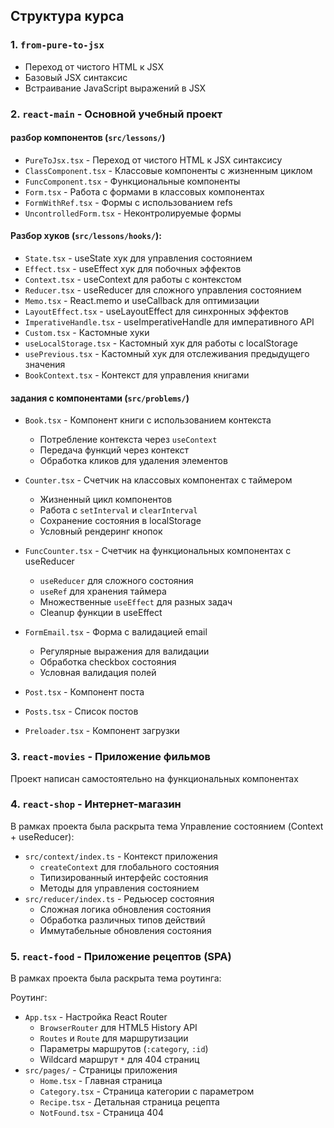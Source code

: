 

##  Структура курса

### 1. `from-pure-to-jsx`

- Переход от чистого HTML к JSX
- Базовый JSX синтаксис
- Встраивание JavaScript выражений в JSX

### 2. `react-main` - Основной учебный проект

#### разбор компонентов (`src/lessons/`)

- `PureToJsx.tsx` - Переход от чистого HTML к JSX синтаксису
- `ClassComponent.tsx` - Классовые компоненты с жизненным циклом
- `FuncComponent.tsx` - Функциональные компоненты
- `Form.tsx` - Работа с формами в классовых компонентах
- `FormWithRef.tsx` - Формы с использованием refs
- `UncontrolledForm.tsx` - Неконтролируемые формы

#### Разбор хуков (`src/lessons/hooks/`):

- `State.tsx` - useState хук для управления состоянием
- `Effect.tsx` - useEffect хук для побочных эффектов
- `Context.tsx` - useContext для работы с контекстом
- `Reducer.tsx` - useReducer для сложного управления состоянием
- `Memo.tsx` - React.memo и useCallback для оптимизации
- `LayoutEffect.tsx` - useLayoutEffect для синхронных эффектов
- `ImperativeHandle.tsx` - useImperativeHandle для императивного API
- `Custom.tsx` - Кастомные хуки
- `useLocalStorage.tsx` - Кастомный хук для работы с localStorage
- `usePrevious.tsx` - Кастомный хук для отслеживания предыдущего значения
- `BookContext.tsx` - Контекст для управления книгами

#### задания с компонентами (`src/problems/`)

- `Book.tsx` - Компонент книги с использованием контекста
  - Потребление контекста через `useContext`
  - Передача функций через контекст
  - Обработка кликов для удаления элементов
- `Counter.tsx` - Счетчик на классовых компонентах с таймером
  - Жизненный цикл компонентов
  - Работа с `setInterval` и `clearInterval`
  - Сохранение состояния в localStorage
  - Условный рендеринг кнопок
- `FuncCounter.tsx` - Счетчик на функциональных компонентах с useReducer
  - `useReducer` для сложного состояния
  - `useRef` для хранения таймера
  - Множественные `useEffect` для разных задач
  - Cleanup функции в useEffect
- `FormEmail.tsx` - Форма с валидацией email

  - Регулярные выражения для валидации
  - Обработка checkbox состояния
  - Условная валидация полей

- `Post.tsx` - Компонент поста
- `Posts.tsx` - Список постов
- `Preloader.tsx` - Компонент загрузки

### 3. `react-movies` - Приложение фильмов

Проект написан самостоятельно на функциональных компонентах

### 4. `react-shop` - Интернет-магазин

В рамках проекта была раскрыта тема Управление состоянием (Context + useReducer):

- `src/context/index.ts` - Контекст приложения
  - `createContext` для глобального состояния
  - Типизированный интерфейс состояния
  - Методы для управления состоянием
- `src/reducer/index.ts` - Редьюсер состояния
  - Сложная логика обновления состояния
  - Обработка различных типов действий
  - Иммутабельные обновления состояния

### 5. `react-food` - Приложение рецептов (SPA)

В рамках проекта была раскрыта тема роутинга:

Роутинг:

- `App.tsx` - Настройка React Router
  - `BrowserRouter` для HTML5 History API
  - `Routes` и `Route` для маршрутизации
  - Параметры маршрутов (`:category`, `:id`)
  - Wildcard маршрут `*` для 404 страниц
- `src/pages/` - Страницы приложения
  - `Home.tsx` - Главная страница
  - `Category.tsx` - Страница категории с параметром
  - `Recipe.tsx` - Детальная страница рецепта
  - `NotFound.tsx` - Страница 404

